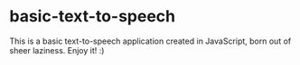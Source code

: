 # basic-text-to-speech
This is a basic text-to-speech application created in JavaScript, born out of sheer laziness. Enjoy it! :)
